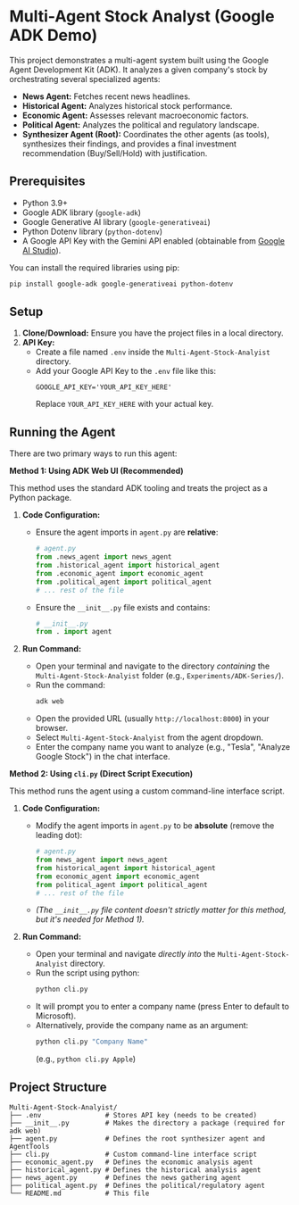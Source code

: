 # Multi-Agent Stock Analyst (Google ADK Demo)

This project demonstrates a multi-agent system built using the Google Agent Development Kit (ADK). It analyzes a given company's stock by orchestrating several specialized agents:

*   **News Agent:** Fetches recent news headlines.
*   **Historical Agent:** Analyzes historical stock performance.
*   **Economic Agent:** Assesses relevant macroeconomic factors.
*   **Political Agent:** Analyzes the political and regulatory landscape.
*   **Synthesizer Agent (Root):** Coordinates the other agents (as tools), synthesizes their findings, and provides a final investment recommendation (Buy/Sell/Hold) with justification.

## Prerequisites

*   Python 3.9+
*   Google ADK library (`google-adk`)
*   Google Generative AI library (`google-generativeai`)
*   Python Dotenv library (`python-dotenv`)
*   A Google API Key with the Gemini API enabled (obtainable from [Google AI Studio](https://aistudio.google.com/app/apikey)).

You can install the required libraries using pip:
```bash
pip install google-adk google-generativeai python-dotenv
```

## Setup

1.  **Clone/Download:** Ensure you have the project files in a local directory.
2.  **API Key:**
    *   Create a file named `.env` inside the `Multi-Agent-Stock-Analyist` directory.
    *   Add your Google API Key to the `.env` file like this:
        ```env
        GOOGLE_API_KEY='YOUR_API_KEY_HERE'
        ```
        Replace `YOUR_API_KEY_HERE` with your actual key.

## Running the Agent

There are two primary ways to run this agent:

**Method 1: Using ADK Web UI (Recommended)**

This method uses the standard ADK tooling and treats the project as a Python package.

1.  **Code Configuration:**
    *   Ensure the agent imports in `agent.py` are **relative**:
        ```python
        # agent.py
        from .news_agent import news_agent
        from .historical_agent import historical_agent
        from .economic_agent import economic_agent
        from .political_agent import political_agent
        # ... rest of the file
        ```
    *   Ensure the `__init__.py` file exists and contains:
        ```python
        # __init__.py
        from . import agent
        ```

2.  **Run Command:**
    *   Open your terminal and navigate to the directory *containing* the `Multi-Agent-Stock-Analyist` folder (e.g., `Experiments/ADK-Series/`).
    *   Run the command:
        ```bash
        adk web
        ```
    *   Open the provided URL (usually `http://localhost:8000`) in your browser.
    *   Select `Multi-Agent-Stock-Analyist` from the agent dropdown.
    *   Enter the company name you want to analyze (e.g., "Tesla", "Analyze Google Stock") in the chat interface.

**Method 2: Using `cli.py` (Direct Script Execution)**

This method runs the agent using a custom command-line interface script.

1.  **Code Configuration:**
    *   Modify the agent imports in `agent.py` to be **absolute** (remove the leading dot):
        ```python
        # agent.py
        from news_agent import news_agent
        from historical_agent import historical_agent
        from economic_agent import economic_agent
        from political_agent import political_agent
        # ... rest of the file
        ```
    *   *(The `__init__.py` file content doesn't strictly matter for this method, but it's needed for Method 1).*

2.  **Run Command:**
    *   Open your terminal and navigate *directly into* the `Multi-Agent-Stock-Analyist` directory.
    *   Run the script using python:
        ```bash
        python cli.py
        ```
    *   It will prompt you to enter a company name (press Enter to default to Microsoft).
    *   Alternatively, provide the company name as an argument:
        ```bash
        python cli.py "Company Name"
        ```
        (e.g., `python cli.py Apple`)

## Project Structure

```
Multi-Agent-Stock-Analyist/
├── .env                # Stores API key (needs to be created)
├── __init__.py         # Makes the directory a package (required for adk web)
├── agent.py            # Defines the root synthesizer agent and AgentTools
├── cli.py              # Custom command-line interface script
├── economic_agent.py   # Defines the economic analysis agent
├── historical_agent.py # Defines the historical analysis agent
├── news_agent.py       # Defines the news gathering agent
├── political_agent.py  # Defines the political/regulatory agent
└── README.md           # This file
```